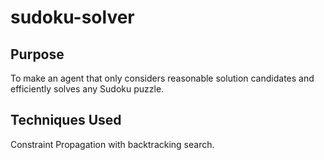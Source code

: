 # sudoku-solver


## Purpose
To make an agent that only considers reasonable solution candidates and efficiently solves any Sudoku puzzle.


## Techniques Used
Constraint Propagation with backtracking search.
